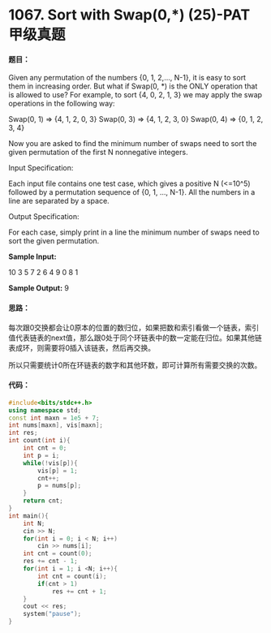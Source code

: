 # 1067. Sort with Swap(0,*) (25)-PAT甲级真题

#### 题目：

Given any permutation of the numbers {0, 1, 2,..., N-1}, it is easy to sort them in increasing order. But what if Swap(0, *) is the ONLY operation that is allowed to use? For example, to sort {4, 0, 2, 1, 3} we may apply the swap operations in the following way:

Swap(0, 1) => {4, 1, 2, 0, 3}
Swap(0, 3) => {4, 1, 2, 3, 0}
Swap(0, 4) => {0, 1, 2, 3, 4}

Now you are asked to find the minimum number of swaps need to sort the given permutation of the first N nonnegative integers.

Input Specification:

Each input file contains one test case, which gives a positive N (<=10^5) followed by a permutation sequence of {0, 1, ..., N-1}. All the numbers in a line are separated by a space.

Output Specification:

For each case, simply print in a line the minimum number of swaps need to sort the given permutation.

**Sample Input:**

10 3 5 7 2 6 4 9 0 8 1

**Sample Output:**
9

#### 思路：

每次跟0交换都会让0原本的位置的数归位，如果把数和索引看做一个链表，索引值代表链表的next值，那么跟0处于同个环链表中的数一定能在归位。如果其他链表成环，则需要将0插入该链表，然后再交换。

所以只需要统计0所在环链表的数字和其他环数，即可计算所有需要交换的次数。

#### 代码：

```cpp
#include<bits/stdc++.h>
using namespace std;
const int maxn = 1e5 + 7;
int nums[maxn], vis[maxn];
int res;
int count(int i){
    int cnt = 0;
    int p = i;
    while(!vis[p]){
        vis[p] = 1;
        cnt++;
        p = nums[p];
    }
    return cnt;
}
int main(){
    int N;
    cin >> N;
    for(int i = 0; i < N; i++)
        cin >> nums[i];
    int cnt = count(0);
    res += cnt - 1;
    for(int i = 1; i <N; i++){
        int cnt = count(i);
        if(cnt > 1)
            res += cnt + 1;
    }
    cout << res;
    system("pause");
}
```



